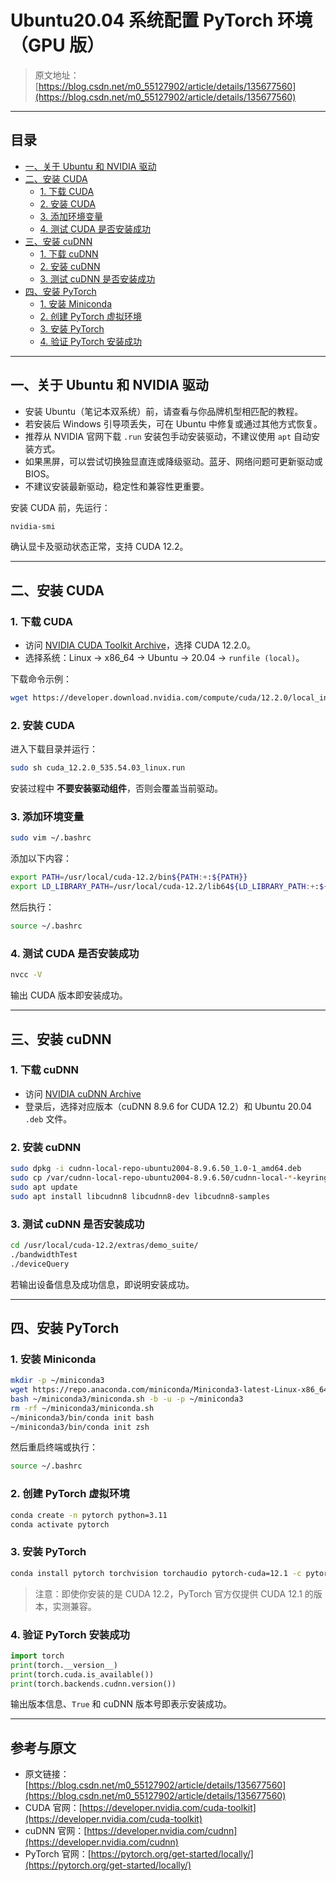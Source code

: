 # Ubuntu20.04 系统配置 PyTorch 环境（GPU 版）

> 原文地址：[https://blog.csdn.net/m0_55127902/article/details/135677560](https://blog.csdn.net/m0_55127902/article/details/135677560)

---

## 目录

- [一、关于 Ubuntu 和 NVIDIA 驱动](#一关于-ubuntu-和-nvidia-驱动)  
- [二、安装 CUDA](#二安装-cuda)  
  - [1. 下载 CUDA](#1-下载-cuda)  
  - [2. 安装 CUDA](#2-安装-cuda)  
  - [3. 添加环境变量](#3-添加环境变量)  
  - [4. 测试 CUDA 是否安装成功](#4-测试-cuda-是否安装成功)  
- [三、安装 cuDNN](#三安装-cudnn)  
  - [1. 下载 cuDNN](#1-下载-cudnn)  
  - [2. 安装 cuDNN](#2-安装-cudnn)  
  - [3. 测试 cuDNN 是否安装成功](#3-测试-cudnn-是否安装成功)  
- [四、安装 PyTorch](#四安装-pytorch)  
  - [1. 安装 Miniconda](#1-安装-miniconda)  
  - [2. 创建 PyTorch 虚拟环境](#2-创建-pytorch-虚拟环境)  
  - [3. 安装 PyTorch](#3-安装-pytorch)  
  - [4. 验证 PyTorch 安装成功](#4-验证-pytorch-安装成功)

---

## 一、关于 Ubuntu 和 NVIDIA 驱动

- 安装 Ubuntu（笔记本双系统）前，请查看与你品牌机型相匹配的教程。  
- 若安装后 Windows 引导项丢失，可在 Ubuntu 中修复或通过其他方式恢复。  
- 推荐从 NVIDIA 官网下载 `.run` 安装包手动安装驱动，不建议使用 `apt` 自动安装方式。  
- 如果黑屏，可以尝试切换独显直连或降级驱动。蓝牙、网络问题可更新驱动或 BIOS。  
- 不建议安装最新驱动，稳定性和兼容性更重要。  

安装 CUDA 前，先运行：

```bash
nvidia-smi
```

确认显卡及驱动状态正常，支持 CUDA 12.2。

---

## 二、安装 CUDA

### 1. 下载 CUDA

- 访问 [NVIDIA CUDA Toolkit Archive](https://developer.nvidia.com/cuda-toolkit-archive)，选择 CUDA 12.2.0。  
- 选择系统：Linux → x86_64 → Ubuntu → 20.04 → `runfile (local)`。

下载命令示例：

```bash
wget https://developer.download.nvidia.com/compute/cuda/12.2.0/local_installers/cuda_12.2.0_535.54.03_linux.run
```

### 2. 安装 CUDA

进入下载目录并运行：

```bash
sudo sh cuda_12.2.0_535.54.03_linux.run
```

安装过程中 **不要安装驱动组件**，否则会覆盖当前驱动。

### 3. 添加环境变量

```bash
sudo vim ~/.bashrc
```

添加以下内容：

```bash
export PATH=/usr/local/cuda-12.2/bin${PATH:+:${PATH}}
export LD_LIBRARY_PATH=/usr/local/cuda-12.2/lib64${LD_LIBRARY_PATH:+:${LD_LIBRARY_PATH}}
```

然后执行：

```bash
source ~/.bashrc
```

### 4. 测试 CUDA 是否安装成功

```bash
nvcc -V
```

输出 CUDA 版本即安装成功。

---

## 三、安装 cuDNN

### 1. 下载 cuDNN

- 访问 [NVIDIA cuDNN Archive](https://developer.nvidia.com/rdp/cudnn-archive)
- 登录后，选择对应版本（cuDNN 8.9.6 for CUDA 12.2）和 Ubuntu 20.04 `.deb` 文件。

### 2. 安装 cuDNN

```bash
sudo dpkg -i cudnn-local-repo-ubuntu2004-8.9.6.50_1.0-1_amd64.deb
sudo cp /var/cudnn-local-repo-ubuntu2004-8.9.6.50/cudnn-local-*-keyring.gpg /usr/share/keyrings
sudo apt update
sudo apt install libcudnn8 libcudnn8-dev libcudnn8-samples
```

### 3. 测试 cuDNN 是否安装成功

```bash
cd /usr/local/cuda-12.2/extras/demo_suite/
./bandwidthTest
./deviceQuery
```

若输出设备信息及成功信息，即说明安装成功。

---

## 四、安装 PyTorch

### 1. 安装 Miniconda

```bash
mkdir -p ~/miniconda3
wget https://repo.anaconda.com/miniconda/Miniconda3-latest-Linux-x86_64.sh -O ~/miniconda3/miniconda.sh
bash ~/miniconda3/miniconda.sh -b -u -p ~/miniconda3
rm -rf ~/miniconda3/miniconda.sh
~/miniconda3/bin/conda init bash
~/miniconda3/bin/conda init zsh
```

然后重启终端或执行：

```bash
source ~/.bashrc
```

### 2. 创建 PyTorch 虚拟环境

```bash
conda create -n pytorch python=3.11
conda activate pytorch
```

### 3. 安装 PyTorch

```bash
conda install pytorch torchvision torchaudio pytorch-cuda=12.1 -c pytorch -c nvidia
```

> 注意：即使你安装的是 CUDA 12.2，PyTorch 官方仅提供 CUDA 12.1 的版本，实测兼容。

### 4. 验证 PyTorch 安装成功

```python
import torch
print(torch.__version__)
print(torch.cuda.is_available())
print(torch.backends.cudnn.version())
```

输出版本信息、`True` 和 cuDNN 版本号即表示安装成功。

---

## 参考与原文

- 原文链接：[https://blog.csdn.net/m0_55127902/article/details/135677560](https://blog.csdn.net/m0_55127902/article/details/135677560)
- CUDA 官网：[https://developer.nvidia.com/cuda-toolkit](https://developer.nvidia.com/cuda-toolkit)
- cuDNN 官网：[https://developer.nvidia.com/cudnn](https://developer.nvidia.com/cudnn)
- PyTorch 官网：[https://pytorch.org/get-started/locally/](https://pytorch.org/get-started/locally/)
